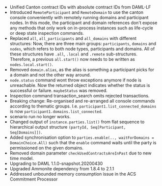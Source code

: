 - Unified Canton contract IDs with absolute contract IDs from DAML-LF
- Introduced `RemoteParticipant` and `RemoteDomain` to use the canton console
  conveniently with remotely running domains and participant nodes. In this
  mode, the participant and domain references don't expose any methods that
  only work on in-process instances such as life-cycle or deep state
  inspection commands.
- Replaced `all`, `all_participants` and `all_domains` with different
  structures: Now, there are three main groups: `participants`, `domains` and
  `nodes`, which refers to both node types, participants and domains. All of
  these structures have `.all`, `.local` and `.remote` sub-structures.
  Therefore, a previous `all.start()` now needs to be written as `nodes.local.start()`.
- Removed `domain.alias`, as the alias is something a participant picks for a
  domain and not the other way around.
- `node.status` command wont throw exceptions anymore if node is unreachable.
  Now the returned object indicates whether the status is successful or failure.
  `maybeStatus` was removed.
- Inspection command transaction_search omits rejected transactions.
- Breaking change: Re-organised and re-arranged all console commands according
  to thematic groups. I.e. `participant1.list_connected_domains` is now
  `participant1.domains.list_connected`.
- scenario run no longer works.
- Changed output of `instance.parties.list()` from flat sequence to
  hierarchical output structure  `(partyId, Seq[Participant, Seq[Domains]])`.
- Added synchronisation option to `parties.enable(.., waitForDomains = DomainChoice.All)`
  such that the `enable` command waits until the party is permissioned on
  the given domains.
- Removed domain parameter `checkUsedContractsAreInPast` due to new time model.
- Upgrading to DAML 1.1.0-snapshot.20200430
- Upgraded Ammonite dependency from 1.8.4 to 2.1.1
- Addressed unbounded memory consumption issue in the ACS Commitment Processor
